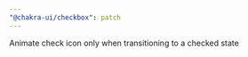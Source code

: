 ```yaml
---
"@chakra-ui/checkbox": patch
---
```


Animate check icon only when transitioning to a checked state
